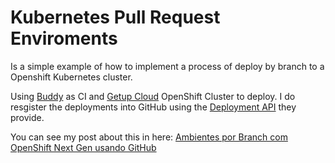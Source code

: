 Kubernetes Pull Request Enviroments
===================================

Is a simple example of how to implement a process of deploy by branch to a Openshift Kubernetes cluster.

Using [Buddy](https://buddy.works/) as CI and [Getup Cloud](https://getupcloud.com/) OpenShift Cluster to deploy. I do resgister the deployments into GitHub using the [Deployment API](https://developer.github.com/v3/repos/deployments/) they provide.

You can see my post about this in here:
[Ambientes por Branch com OpenShift Next Gen usando GitHub](http://blog.coderockr.com/estou-trabalhando-nisso-ainda)

